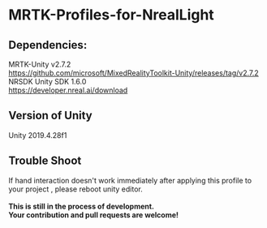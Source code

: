 # MRTK-Profiles-for-NrealLight
 
## Dependencies:
MRTK-Unity v2.7.2<br>
https://github.com/microsoft/MixedRealityToolkit-Unity/releases/tag/v2.7.2
<br>
NRSDK Unity SDK 1.6.0<br>
https://developer.nreal.ai/download
<br>
## Version of Unity
Unity 2019.4.28f1
<br>
## Trouble Shoot
If hand interaction doesn't work immediately after applying this profile to your project , please reboot unity editor.
<br>
<br>
<b>This is still in the process of development. <br>
Your contribution and pull requests are welcome!</b>
